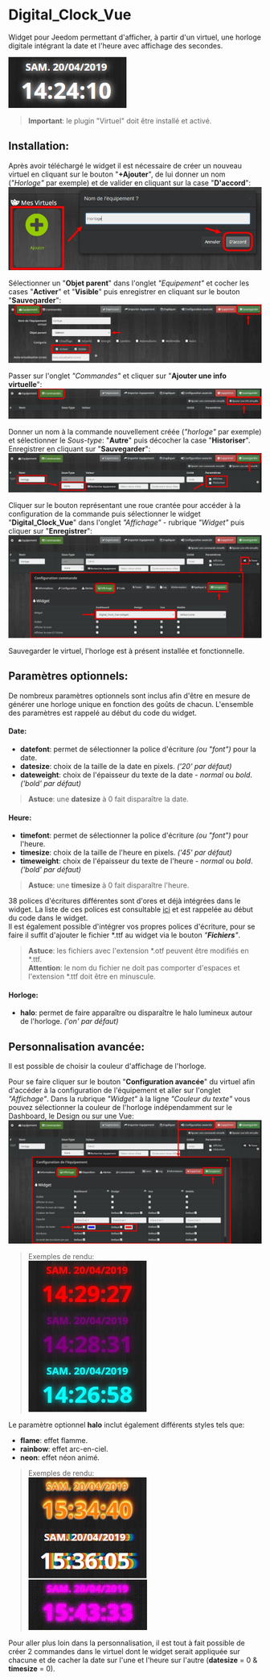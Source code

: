 # Digital_Clock_Vue

Widget pour Jeedom permettant d'afficher, à partir d'un virtuel, une horloge digitale intégrant la date et l'heure avec affichage des secondes.

<img src="/icon.png" alt="présentation"/>

>**Important**: le plugin "Virtuel" doit être installé et activé.

## Installation:  
Après avoir téléchargé le widget il est nécessaire de créer un nouveau virtuel en cliquant sur le bouton "**+Ajouter**", de lui donner un nom (*"Horloge"* par exemple) et de valider en cliquant sur la case "**D'accord**":
<img src="/doc/newVirt.jpg" alt="nouveau virtuel"/>

Sélectionner un "**Objet parent**" dans l'onglet *"Equipement"* et cocher les cases "**Activer**" et "**Visible**" puis enregistrer en cliquant sur le bouton "**Sauvegarder**":
<img src="/doc/equConfig.jpg" alt="Config Equipement"/>

Passer sur l'onglet *"Commandes"* et cliquer sur "**Ajouter une info virtuelle**":
<img src="/doc/addCommand.jpg" alt="Ajout commande"/>

Donner un nom à la commande nouvellement créée (*"horloge"* par exemple) et sélectionner le *Sous-type*: "**Autre**" puis décocher la case "**Historiser**". Enregistrer en cliquant sur "**Sauvegarder**":
<img src="/doc/addCommand2.jpg" alt="Ajout commande 2"/>

Cliquer sur le bouton représentant une roue crantée pour accéder à la configuration de la commande puis sélectionner le widget "**Digital_Clock_Vue**" dans l'onglet *"Affichage"* - rubrique *"Widget"* puis cliquer sur "**Enregistrer**":
<img src="/doc/config.jpg" alt="config commande"/>

Sauvegarder le virtuel, l'horloge est à présent installée et fonctionnelle.

## Paramètres optionnels:  
De nombreux paramètres optionnels sont inclus afin d'être en mesure de générer une horloge unique en fonction des goûts de chacun. L'ensemble des paramètres est rappelé au début du code du widget.

#### Date:  
* **datefont**: permet de sélectionner la police d'écriture *(ou "font")* pour la date.
* **datesize**: choix de la taille de la date en pixels. *('20' par défaut)*
* **dateweight**: choix de l'épaisseur du texte de la date - *normal* ou *bold*. *('bold' par défaut)*
>**Astuce**: une **datesize** à 0 fait disparaître la date.

#### Heure:
* **timefont**: permet de sélectionner la police d'écriture *(ou "font")* pour l'heure.
* **timesize**:  choix de la taille de l'heure en pixels. *('45' par défaut)*
* **timeweight**: choix de l'épaisseur du texte de l'heure - *normal* ou *bold*. *('bold' par défaut)*
>**Astuce**: une **timesize** à 0 fait disparaître l'heure.

38 polices d'écritures différentes sont d'ores et déjà intégrées dans le widget. La liste de ces polices est consultable <a href="/doc/FontList.md">ici</a> et est rappelée au début du code dans le widget.  
Il est également possible d'intégrer vos propres polices d'écriture, pour se faire il suffit d'ajouter le fichier \*.ttf au widget via le bouton *"**Fichiers**"*.  
>**Astuce**: les fichiers avec l'extension \*.otf peuvent être modifiés en \*.ttf.  
>**Attention**: le nom du fichier ne doit pas comporter d'espaces et l'extension \*.ttf doit être en minuscule.

#### Horloge:
* **halo**: permet de faire apparaître ou disparaître le halo lumineux autour de l'horloge. *('on' par défaut)*

## Personnalisation avancée:  
Il est possible de choisir la couleur d'affichage de l'horloge.

Pour se faire cliquer sur le bouton "**Configuration avancée**" du virtuel afin d'accéder à la configuration de l'équipement et aller sur l'onglet *"Affichage"*. Dans la rubrique *"Widget"* à la ligne *"Couleur du texte"* vous pouvez sélectionner la couleur de l'horloge indépendamment sur le Dashboard, le Design ou sur une Vue:
<img src="/doc/configColor.jpg" alt="config couleur"/>
>Exemples de rendu:   
><img src="/doc/exemples.jpg" alt="exemples"/>

Le paramètre optionnel **halo** inclut également différents styles tels que:
* **flame**: effet flamme.
* **rainbow**: effet arc-en-ciel.
* **neon**: effet néon animé.
>Exemples de rendu:   
><img src="/doc/exempleshalo.jpg" alt="exempleshalo"/><img src="/doc/exempleneon.gif" alt="exempleneon"/>

Pour aller plus loin dans la personnalisation, il est tout à fait possible de créer 2 commandes dans le virtuel dont le widget serait appliquée sur chacune et de cacher la date sur l'une et l'heure sur l'autre (**datesize** = 0 & **timesize** = 0).


